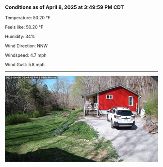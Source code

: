 ### Conditions as of April 8, 2025 at 3:49:59 PM CDT 

Temperature: 50.20 &deg;F

Feels like: 50.20 &deg;F

Humidity: 34%

Wind Direction: NNW

Windspeed: 4.7 mph

Wind Gust: 5.8 mph

---

<img src="./images/latest.jpeg"/>

